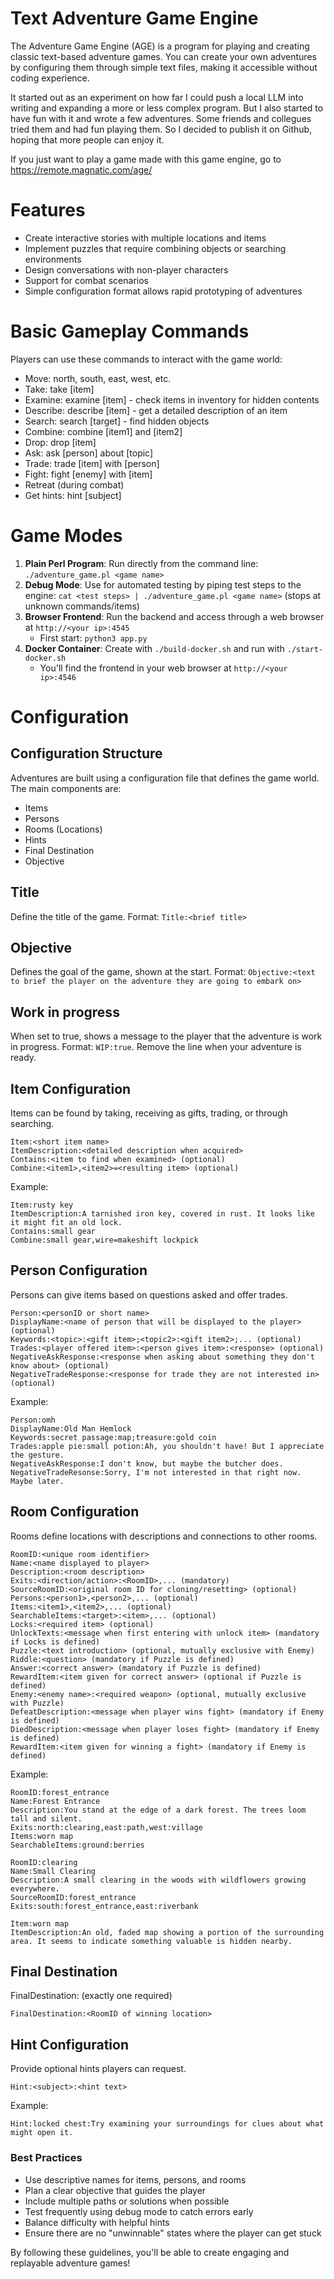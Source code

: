 # Text Adventure Game Engine
The Adventure Game Engine (AGE) is a program for playing and creating classic text-based adventure games. You can create your own adventures by configuring them through simple text files, making it accessible without coding experience.

It started out as an experiment on how far I could push a local LLM into writing and expanding a more or less complex program. But I also started to have fun with it and wrote a few adventures. Some friends and collegues tried them and had fun playing them. So I decided to publish it on Github, hoping that more people can enjoy it.

If you just want to play a game made with this game engine, go to https://remote.magnatic.com/age/

# Features
* Create interactive stories with multiple locations and items
* Implement puzzles that require combining objects or searching environments
* Design conversations with non-player characters
* Support for combat scenarios
* Simple configuration format allows rapid prototyping of adventures

# Basic Gameplay Commands
Players can use these commands to interact with the game world:
* Move: north, south, east, west, etc.
* Take: take [item]
* Examine: examine [item] - check items in inventory for hidden contents
* Describe: describe [item] - get a detailed description of an item
* Search: search [target] - find hidden objects
* Combine: combine [item1] and [item2]
* Drop: drop [item]
* Ask: ask [person] about [topic]
* Trade: trade [item] with [person]
* Fight: fight [enemy] with [item]
* Retreat (during combat)
* Get hints: hint [subject]

# Game Modes
1. **Plain Perl Program**: Run directly from the command line: `./adventure_game.pl <game name>`
2. **Debug Mode**: Use for automated testing by piping test steps to the engine: `cat <test steps> | ./adventure_game.pl <game name>` (stops at unknown commands/items)
3. **Browser Frontend**: Run the backend and access through a web browser at `http://<your ip>:4545`
   - First start: `python3 app.py`
4. **Docker Container**: Create with `./build-docker.sh` and run with `./start-docker.sh`
   - You'll find the frontend in your web browser at `http://<your ip>:4546`

# Configuration
## Configuration Structure
Adventures are built using a configuration file that defines the game world. The main components are:
- Items
- Persons
- Rooms (Locations)
- Hints
- Final Destination
- Objective

## Title
Define the title of the game. Format: `Title:<brief title>`

## Objective
Defines the goal of the game, shown at the start. Format: `Objective:<text to brief the player on the adventure they are going to embark on>`

## Work in progress
When set to true, shows a message to the player that the adventure is work in progress. Format: `WIP:true`.
Remove the line when your adventure is ready.

## Item Configuration
Items can be found by taking, receiving as gifts, trading, or through searching.

```
Item:<short item name>
ItemDescription:<detailed description when acquired>
Contains:<item to find when examined> (optional)
Combine:<item1>,<item2>=<resulting item> (optional)
```

Example:
```
Item:rusty key
ItemDescription:A tarnished iron key, covered in rust. It looks like it might fit an old lock.
Contains:small gear
Combine:small gear,wire=makeshift lockpick
```

## Person Configuration
Persons can give items based on questions asked and offer trades.

```
Person:<personID or short name>
DisplayName:<name of person that will be displayed to the player> (optional)
Keywords:<topic>:<gift item>;<topic2>:<gift item2>;... (optional)
Trades:<player offered item>:<person gives item>:<response> (optional)
NegativeAskResponse:<response when asking about something they don't know about> (optional)
NegativeTradeResponse:<response for trade they are not interested in> (optional)
```

Example:
```
Person:omh
DisplayName:Old Man Hemlock
Keywords:secret passage:map;treasure:gold coin
Trades:apple pie:small potion:Ah, you shouldn't have! But I appreciate the gesture.
NegativeAskResponse:I don't know, but maybe the butcher does.
NegativeTradeResonse:Sorry, I'm not interested in that right now. Maybe later.
```

## Room Configuration
Rooms define locations with descriptions and connections to other rooms.

```
RoomID:<unique room identifier>
Name:<name displayed to player>
Description:<room description>
Exits:<direction/action>:<RoomID>,... (mandatory)
SourceRoomID:<original room ID for cloning/resetting> (optional)
Persons:<person1>,<person2>,... (optional)
Items:<item1>,<item2>,... (optional)
SearchableItems:<target>:<item>,... (optional)
Locks:<required item> (optional)
UnlockTexts:<message when first entering with unlock item> (mandatory if Locks is defined)
Puzzle:<text introduction> (optional, mutually exclusive with Enemy)
Riddle:<question> (mandatory if Puzzle is defined)
Answer:<correct answer> (mandatory if Puzzle is defined)
RewardItem:<item given for correct answer> (optional if Puzzle is defined)
Enemy:<enemy name>:<required weapon> (optional, mutually exclusive with Puzzle)
DefeatDescription:<message when player wins fight> (mandatory if Enemy is defined)
DiedDescription:<message when player loses fight> (mandatory if Enemy is defined)
RewardItem:<item given for winning a fight> (mandatory if Enemy is defined)
```

Example:
```
RoomID:forest_entrance
Name:Forest Entrance
Description:You stand at the edge of a dark forest. The trees loom tall and silent.
Exits:north:clearing,east:path,west:village
Items:worn map
SearchableItems:ground:berries

RoomID:clearing
Name:Small Clearing
Description:A small clearing in the woods with wildflowers growing everywhere.
SourceRoomID:forest_entrance
Exits:south:forest_entrance,east:riverbank

Item:worn map
ItemDescription:An old, faded map showing a portion of the surrounding area. It seems to indicate something valuable is hidden nearby.
```
## Final Destination
FinalDestination: (exactly one required)

```
FinalDestination:<RoomID of winning location>
```


## Hint Configuration
Provide optional hints players can request.

```
Hint:<subject>:<hint text>
```

Example:
```
Hint:locked chest:Try examining your surroundings for clues about what might open it.
```

### Best Practices
- Use descriptive names for items, persons, and rooms
- Plan a clear objective that guides the player
- Include multiple paths or solutions when possible
- Test frequently using debug mode to catch errors early
- Balance difficulty with helpful hints
- Ensure there are no "unwinnable" states where the player can get stuck

By following these guidelines, you'll be able to create engaging and replayable adventure games!

